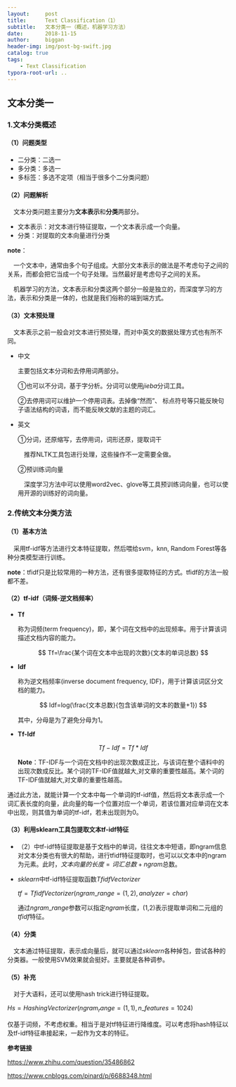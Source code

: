 ```yaml
---
layout:     post
title:      Text Classification（1）
subtitle:   文本分类一（概述，机器学习方法）
date:       2018-11-15
author:     biggan
header-img: img/post-bg-swift.jpg
catalog: true
tags:
    - Text Classification
typora-root-url: ..
---
```


## 文本分类一

### 1.文本分类概述

#### （1）问题类型

- 二分类：二选一
- 多分类：多选一
- 多标签：多选不定项（相当于很多个二分类问题）

#### （2）问题解析

&emsp;文本分类问题主要分为**文本表示**和**分类**两部分。

- 文本表示：对文本进行特征提取，一个文本表示成一个向量。
- 分类：对提取的文本向量进行分类

**note**：

&emsp;一个文本中，通常由多个句子组成。大部分文本表示的做法是不考虑句子之间的关系，而都会把它当成一个句子处理。当然最好是考虑句子之间的关系。

&emsp;机器学习的方法，文本表示和分类这两个部分一般是独立的，而深度学习的方法，表示和分类是一体的，也就是我们俗称的端到端方式。

#### （3）文本预处理

&emsp;文本表示之前一般会对文本进行预处理，而对中英文的数据处理方式也有所不同。

- 中文

  主要包括文本分词和去停用词两部分。

  ①也可以不分词，基于字分析。分词可以使用$jieba$分词工具。

  ②去停用词可以维护一个停用词表。去掉像“然而”、 标点符号等只能反映句子语法结构的词语，而不能反映文献的主题的词汇。

- 英文

  ①分词，还原缩写，去停用词，词形还原，提取词干

  &emsp;推荐NLTK工具包进行处理，这些操作不一定需要全做。

  ②预训练词向量

  &emsp;深度学习方法中可以使用word2vec、glove等工具预训练词向量，也可以使用开源的训练好的词向量。

### 2.传统文本分类方法

#### （1）基本方法

&emsp;采用tf-idf等方法进行文本特征提取，然后喂给svm，knn, Random Forest等各种分类模型进行训练。

**note**：tfidf只是比较常用的一种方法，还有很多提取特征的方式。tfidf的方法一般都不差。

#### （2）tf-idf（词频-逆文档频率）

- **Tf**

  称为词频(term frequency)，即，某个词在文档中的出现频率。用于计算该词描述文档内容的能力。

  
  $$
  Tf=\frac{某个词在文本中出现的次数}{文本的单词总数}
  $$

- **Idf**

  称为逆文档频率(inverse document frequency, IDF)，用于计算该词区分文档的能力。

  
  $$
  Idf=log(\frac{文本总数}{包含该单词的文本的数量+1})
  $$
  

  其中，分母是为了避免分母为1。

- **Tf-Idf**

  
  $$
  Tf-Idf=Tf*Idf
  $$
  

  **Note**：TF-IDF与一个词在文档中的出现次数成正比，与该词在整个语料中的出现次数成反比。某个词的TF-IDF值就越大,对文章的重要性越高。某个词的TF-IDF值就越大,对文章的重要性越高。

通过此方法，就能计算一个文本中每一个单词的tf-idf值，然后将文本表示成一个词汇表长度的向量，此向量的每一个位置对应一个单词，若该位置对应单词在文本中出现，则其值为单词的tf-idf，若未出现则为0。

#### （3）利用sklearn工具包提取文本tf-idf特征

- （2）中tf-idf特征提取是基于文档中的单词，往往文本中短语，即ngram信息对文本分类也有很大的帮助，进行tfidf特征提取时，也可以以文本中的ngram为元素。此时，$文本向量的长度=词汇总数+ngram$总数。

- $sklearn$中tf-idf特征提取函数$TfidfVectorizer$

  $tf
  = TfidfVectorizer(ngram\_range=(1, 2), analyzer=char)$

  通过$ngram\_range$参数可以指定$ngram$长度，(1,2)表示提取单词和二元组的$tfidf$特征。

#### （4）分类

&emsp;文本通过特征提取，表示成向量后，就可以通过$sklearn$各种掉包，尝试各种的分类器。一般使用SVM效果就会挺好。主要就是各种调参。

#### （5）补充

&emsp;对于大语料，还可以使用hash trick进行特征提取。

$Hs = HashingVectorizer(ngram_range=(1, 1), n\_features = 1024)$

仅基于词频，不考虑权重。相当于是对tf特征进行降维度。可以考虑将hash特征以及tf-idf特征串接起来，一起作为文本的特征。



**参考链接**

https://www.zhihu.com/question/35486862

https://www.cnblogs.com/pinard/p/6688348.html

